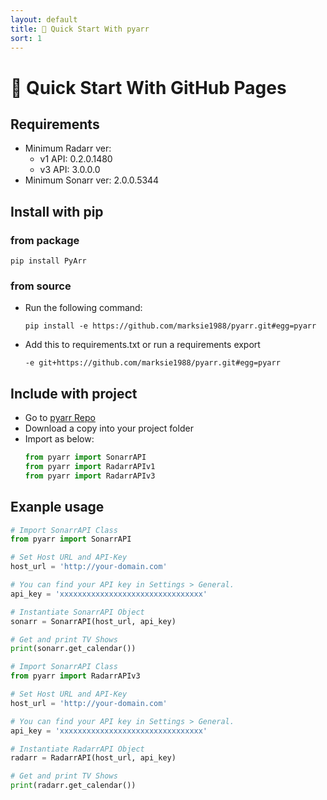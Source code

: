 ```yaml
---
layout: default
title: 🚀 Quick Start With pyarr
sort: 1
---
```


# 🚀 Quick Start With GitHub Pages

## Requirements

- Minimum Radarr ver:
  - v1 API: 0.2.0.1480
  - v3 API: 3.0.0.0
- Minimum Sonarr ver: 2.0.0.5344

## Install with pip

### from package

```shell
pip install PyArr
```

### from source

* Run the following command:

  ```shell
  pip install -e https://github.com/marksie1988/pyarr.git#egg=pyarr
  ```

* Add this to requirements.txt or run a requirements export

  ```shell
  -e git+https://github.com/marksie1988/pyarr.git#egg=pyarr
  ```

## Include with project

* Go to [pyarr Repo](https://github.com/marksie1988/pyarr)
* Download a copy into your project folder
* Import as below:
  ```python
  from pyarr import SonarrAPI
  from pyarr import RadarrAPIv1
  from pyarr import RadarrAPIv3
  ```

## Exanple usage

```python
# Import SonarrAPI Class
from pyarr import SonarrAPI

# Set Host URL and API-Key
host_url = 'http://your-domain.com'

# You can find your API key in Settings > General.
api_key = 'xxxxxxxxxxxxxxxxxxxxxxxxxxxxxxxx'

# Instantiate SonarrAPI Object
sonarr = SonarrAPI(host_url, api_key)

# Get and print TV Shows
print(sonarr.get_calendar())
```

```python
# Import SonarrAPI Class
from pyarr import RadarrAPIv3

# Set Host URL and API-Key
host_url = 'http://your-domain.com'

# You can find your API key in Settings > General.
api_key = 'xxxxxxxxxxxxxxxxxxxxxxxxxxxxxxxx'

# Instantiate RadarrAPI Object
radarr = RadarrAPI(host_url, api_key)

# Get and print TV Shows
print(radarr.get_calendar())
```
